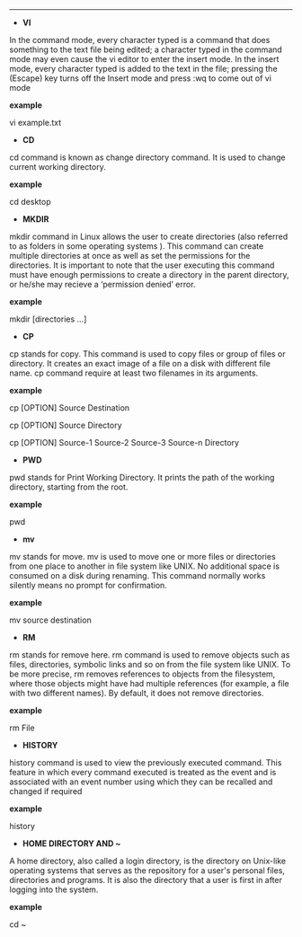 ﻿﻿﻿﻿﻿﻿﻿﻿﻿﻿﻿﻿﻿* **  * **VI**In the command mode, every character typed is a command that does something to the text file being edited; a character typed in the command mode may even cause the vi editor to enter the insert mode. In the insert mode, every character typed is added to the text in the file; pressing the <Esc> (Escape) key turns off the Insert mode and press :wq to come out of vi mode**example**vi example.txt* **CD**cd command is known as change directory command. It is used to change current working directory.**example**cd desktop* **MKDIR**mkdir command in Linux allows the user to create directories (also referred to as folders in some operating systems ). This command can create multiple directories at once as well as set the permissions for the directories. It is important to note that the user executing this command must have enough permissions to create a directory in the parent directory, or he/she may recieve a ‘permission denied’ error.**example**mkdir  [directories ...]* **CP**cp stands for copy. This command is used to copy files or group of files or directory. It creates an exact image of a file on a disk with different file name. cp command require at least two filenames in its arguments. **example**cp [OPTION] Source Destinationcp [OPTION] Source Directorycp [OPTION] Source-1 Source-2 Source-3 Source-n Directory* **PWD**pwd stands for Print Working Directory. It prints the path of the working directory, starting from the root.**example**pwd* **mv**mv stands for move. mv is used to move one or more files or directories from one place to another in file system like UNIX.No additional space is consumed on a disk during renaming. This command normally works silently means no prompt for confirmation.**example**mv source destination* **RM**rm stands for remove here. rm command is used to remove objects such as files, directories, symbolic links and so on from the file system like UNIX. To be more precise, rm removes references to objects from the filesystem, where those objects might have had multiple references (for example, a file with two different names). By default, it does not remove directories.**example**rm  File * **HISTORY**history command is used to view the previously executed command. This feature in which every command executed is treated as the event and is associated with an event number using which they can be recalled and changed if required**example**history * **HOME DIRECTORY AND ~**A home directory, also called a login directory, is the directory on Unix-like operating systems that serves as the repository for a user's personal files, directories and programs. It is also the directory that a user is first in after logging into the system. **example**cd ~